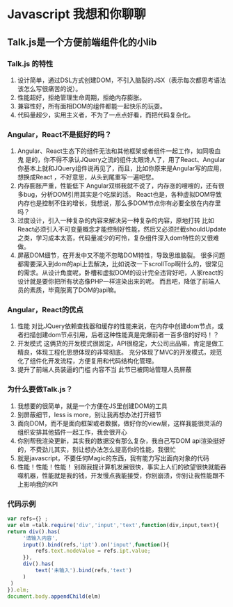 # Javascript 我想和你聊聊

## Talk.js是一个方便前端组件化的小lib
### Talk.js 的特性
1. 设计简单，通过DSL方式创建DOM，不引入脑裂的JSX（表示每次都思考语法该怎么写很痛苦的说）。
2. 性能超好，拒绝管理生命周期，拒绝内存膨胀。
3. 兼容性好，所有面相DOM的组件都能一起快乐的玩耍。
4. 代码量超少，实用主义者，不为了一点点好看，而把代码复杂化。

### Angular，React不是挺好的吗？
1. Angular、React生态下的组件无法和其他框架或者组件一起工作，如同吸血鬼
是的，你不得不承认JQuery之流的组件太眼馋人了，用了React、Angular你基本上就和JQuery组件说再见了，而且，比如你原来是Angular写的应用，想换成React ，不好意思，从头到尾重写一遍吧您。
2. 内存膨胀严重，性能低下
Angular双绑我就不说了，内存涨的嗖嗖的，还有很多bug，分析DOM引用其实是个吃屎的活。
React也是，各种虚拟DOM导致内存也是控制不住的增长，我想说，那么多DOM节点你有必要全放在内存里吗？
3. 过度设计，引入一种复杂的内容来解决另一种复杂的内容，原地打转
比如React必须引入不可变量概念才能控制好性能，然后又必须拦截shouldUpdate之类，学习成本太高，代码量减少的可怜，复杂组件深入dom特性的又很难做。
4. 屏蔽DOM细节，在开发中又不能不忽略DOM特性，导致思维脑裂。
很多问题都需要深入到dom的api上去解决，比如说改一下scrollTop啊什么的，很常见的需求。从设计角度呢，卧槽和虚拟DOM的设计完全违背好吧，人家react的设计就是要你把所有状态像PHP一样渲染出来的呢。
而且吧，降低了前端人员的素质，毕竟脱离了DOM的api嘛。

### Angular，React的优点
1. 性能
对比JQuery依赖查找器和缓存的性能来说，在内存中创建dom节点，或者扫描创建dom节点引用，后者这种性能真是完爆前者一百多倍的好吗！？
2. 开发模式
这俩货的开发模式很固定，API很稳定，大公司出品嘛，肯定是做工精良，体现工程化思想体现的非常彻底。
充分体现了MVC的开发模式，规范化了组件化开发流程，方便复用和代码结构化管理。
3. 提升了前端人员装逼的门槛
内容不当 此节已被网站管理人员屏蔽

### 为什么要做Talk.js？
1. 我想要的很简单，就是一个方便在JS里创建DOM的工具
2. 别屏蔽细节，less is more，别让我再想办法打开细节
3. 面向DOM，而不是面向框架或者数据，做好你的view层，这样我能很灵活的组织安排其他插件一起工作，我会很开心
4. 你别帮我渲染更新，其实我的数据没有那么复杂，我自己写DOM api渲染挺好的，不费劲儿其实，别让想办法怎么提高你的性能，我很忙
5. 就是javascript，不要任何Magic的东西，我有能力写出面向对象的代码
6. 性能！性能！性能！ 别跟我提计算机发展很快，事实上人们的欲望很快就能吞噬机器，性能就是我的钱，开发慢点我能接受，你别崩溃，你别让我性能跟不上影响我的KPI


### 代码示例

```javascript
var refs={} ;
var elm =talk.require('div','input','text',function(div,input,text){
return div().has(
     '请输入内容',
     input().bind(refs,'ipt').on('input',function(){
         refs.text.nodeValue = refs.ipt.value;
     }),
     div().has(
         text('未输入').bind(refs,'text')
     )
 )
}).elm;
document.body.appendChild(elm)
```